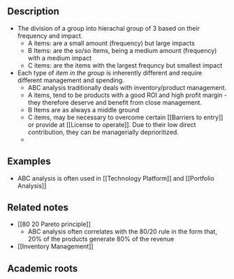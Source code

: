 
## Description
- The division of a group into hierachal group of 3 based on their frequency and impact.  
	- A items: are a small amount (frequency) but large impacts 
	- B Items: are the so/so items, being a medium amount (frequency) with a medium impact
	- C items: are the items with the largest frequncy but smallest impact 
- Each type of *item in the group* is inherently different and require different management and spending. 
	- ABC analysis traditionally deals with inventory/product management. 
	- A items, tend to be products with a good ROI and high profit margin - they therefore deserve and benefit from close management. 
	- B Items are as always a middle ground 
	- C items, may be necessary to overcome certain [[Barriers to entry]] or provide at [[License to operate]]. Due to their low direct contribution, they can be managerially deprioritized.  
	- 

## Examples 
- ABC analysis is often used in [[Technology Platform]] and [[Portfolio Analysis]] 
## Related notes 
- [[80 20 Pareto principle]]
	- ABC analysis often correlates with the 80/20 rule in the form that, 20% of the products generate 80% of the revenue 
- [[Inventory Management]]

## Academic roots
